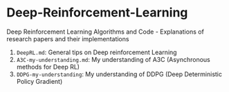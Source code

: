 # Deep-Reinforcement-Learning
Deep Reinforcement Learning Algorithms and Code - Explanations of research papers and their implementations

1. `DeepRL.md`: General tips on Deep reinforcement Learning
2. `A3C-my-understanding.md`: My understanding of A3C (Asynchronous methods for Deep RL)
3. `DDPG-my-understanding`: My understanding of DDPG (Deep Deterministic Policy Gradient)

